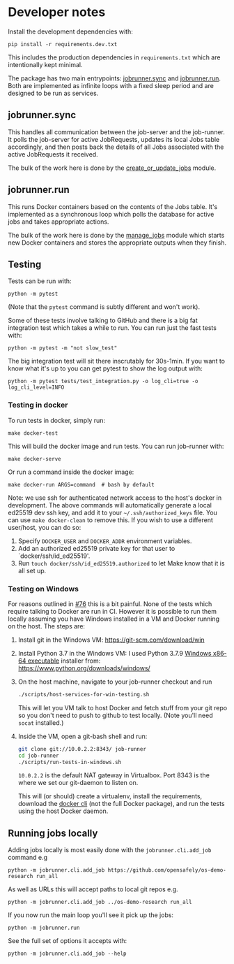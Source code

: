 # Developer notes

Install the development dependencies with:
```
pip install -r requirements.dev.txt
```
This includes the production dependencies in `requirements.txt` which
are intentionally kept minimal.

The package has two main entrypoints:
[jobrunner.sync](./jobrunner/sync.py) and
[jobrunner.run](./jobrunner/run.py). Both are implemented as infinite
loops with a fixed sleep period and are designed to be run as services.

## jobrunner.sync

This handles all communication between the job-server and the
job-runner. It polls the job-server for active JobRequests, updates its
local Jobs table accordingly, and then posts back the details of all
Jobs associated with the active JobRequests it received.

The bulk of the work here is done by the
[create_or_update_jobs](./jobrunner/create_or_update_jobs.py) module.

## jobrunner.run

This runs Docker containers based on the contents of the Jobs table.
It's implemented as a synchronous loop which polls the database for
active jobs and takes appropriate actions.

The bulk of the work here is done by the
[manage_jobs](./jobrunner/manage_jobs.py) module which starts new Docker
containers and stores the appropriate outputs when they finish.

## Testing

Tests can be run with:
```
python -m pytest
```
(Note that the `pytest` command is subtly different and won't work).

Some of these tests involve talking to GitHub and there is a big fat
integration test which takes a while to run. You can run just the fast
tests with:
```
python -m pytest -m "not slow_test"
```

The big integration test will sit there inscrutably for 30s-1min. If you
want to know what it's up to you can get pytest to show the log output
with:
```
python -m pytest tests/test_integration.py -o log_cli=true -o log_cli_level=INFO
```

### Testing in docker

To run tests in docker, simply run:

    make docker-test

This will build the docker image and run tests. You can run job-runner with:

    make docker-serve

Or run a command inside the docker image:

    make docker-run ARGS=command  # bash by default

Note: we use ssh for authenticated network access to the host's docker in
development. The above commands will automatically generate a local ed25519
dev ssh key, and add it to your `~/.ssh/authorized_keys` file. You can use
`make docker-clean` to remove this.  If you wish to use a different user/host,
you can do so:

1. Specify `DOCKER_USER` and `DOCKER_ADDR` environment variables.
2. Add an authorized ed25519 private key for that user to `docker/ssh/id_ed25519'.
3. Run `touch docker/ssh/id_ed25519.authorized` to let Make know that it is all
   set up.


### Testing on Windows

For reasons outlined in [#76](https://github.com/opensafely/job-runner/issues/76) this
is a bit painful. None of the tests which require talking to Docker are
run in CI. However it is possible to run them locally assuming you have
Windows installed in a VM and Docker running on the host. The steps are:

1. Install git in the Windows VM: https://git-scm.com/download/win

2. Install Python 3.7 in the Windows VM:
   I used Python 3.7.9 [Windows x86-64 executable](https://www.python.org/ftp/python/3.7.9/python-3.7.9-amd64.exe) installer from:
   https://www.python.org/downloads/windows/

3. On the host machine, navigate to your job-runner checkout and run
   ```sh
   ./scripts/host-services-for-win-testing.sh
   ```
   This will let you VM talk to host Docker and fetch stuff from your
   git repo so you don't need to push to github to test locally.
   (Note you'll need `socat` installed.)

4. Inside the VM, open a git-bash shell and run:
   ```sh
   git clone git://10.0.2.2:8343/ job-runner
   cd job-runner
   ./scripts/run-tests-in-windows.sh
   ```
   `10.0.2.2` is the default NAT gateway in Virtualbox. Port 8343 is the
   where we set our git-daemon to listen on.

   This will (or should) create a virtualenv, install the requirements,
   download the [docker cli](https://github.com/StefanScherer/docker-cli-builder/)
   (not the full Docker package), and run the tests using the host
   Docker daemon.

## Running jobs locally

Adding jobs locally is most easily done with the `jobrunner.cli.add_job`
command e.g
```
python -m jobrunner.cli.add_job https://github.com/opensafely/os-demo-research run_all
```

As well as URLs this will accept paths to local git repos e.g.
```
python -m jobrunner.cli.add_job ../os-demo-research run_all
```

If you now run the main loop you'll see it pick up the jobs:
```
python -m jobrunner.run
```

See the full set of options it accepts with:
```
python -m jobrunner.cli.add_job --help
```
